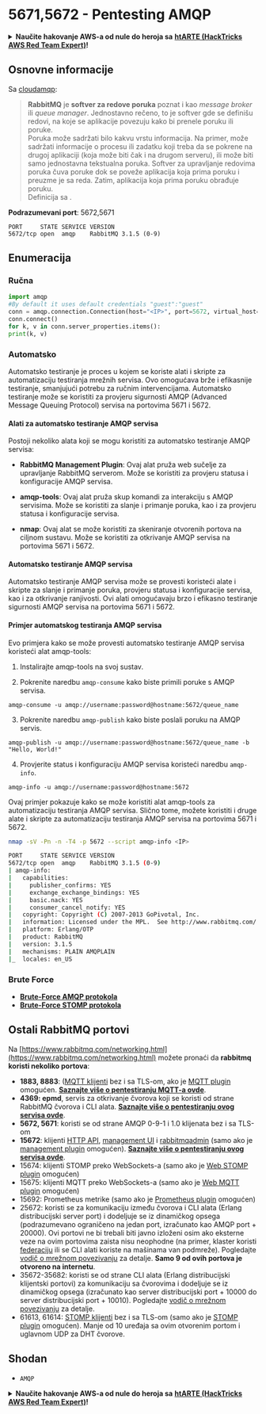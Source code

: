 # 5671,5672 - Pentesting AMQP

<details>

<summary><strong>Naučite hakovanje AWS-a od nule do heroja sa</strong> <a href="https://training.hacktricks.xyz/courses/arte"><strong>htARTE (HackTricks AWS Red Team Expert)</strong></a><strong>!</strong></summary>

Drugi načini podrške HackTricks-u:

* Ako želite da vidite **vašu kompaniju reklamiranu na HackTricks-u** ili **preuzmete HackTricks u PDF formatu** proverite [**SUBSCRIPTION PLANS**](https://github.com/sponsors/carlospolop)!
* Nabavite [**zvanični PEASS & HackTricks swag**](https://peass.creator-spring.com)
* Otkrijte [**The PEASS Family**](https://opensea.io/collection/the-peass-family), našu kolekciju ekskluzivnih [**NFT-ova**](https://opensea.io/collection/the-peass-family)
* **Pridružite se** 💬 [**Discord grupi**](https://discord.gg/hRep4RUj7f) ili [**telegram grupi**](https://t.me/peass) ili nas **pratite** na **Twitter-u** 🐦 [**@carlospolopm**](https://twitter.com/hacktricks_live)**.**
* **Podelite svoje hakovanje trikove slanjem PR-ova na** [**HackTricks**](https://github.com/carlospolop/hacktricks) i [**HackTricks Cloud**](https://github.com/carlospolop/hacktricks-cloud) github repozitorijume.

</details>

## Osnovne informacije

Sa [cloudamqp](https://www.cloudamqp.com/blog/2015-05-18-part1-rabbitmq-for-beginners-what-is-rabbitmq.html):

> **RabbitMQ** je **softver za redove poruka** poznat i kao _message broker_ ili _queue manager_. Jednostavno rečeno, to je softver gde se definišu redovi, na koje se aplikacije povezuju kako bi prenele poruku ili poruke.\
> Poruka može sadržati bilo kakvu vrstu informacija. Na primer, može sadržati informacije o procesu ili zadatku koji treba da se pokrene na drugoj aplikaciji (koja može biti čak i na drugom serveru), ili može biti samo jednostavna tekstualna poruka. Softver za upravljanje redovima poruka čuva poruke dok se poveže aplikacija koja prima poruku i preuzme je sa reda. Zatim, aplikacija koja prima poruku obrađuje poruku.\
Definicija sa .

**Podrazumevani port**: 5672,5671
```
PORT     STATE SERVICE VERSION
5672/tcp open  amqp    RabbitMQ 3.1.5 (0-9)
```
## Enumeracija

### Ručna
```python
import amqp
#By default it uses default credentials "guest":"guest"
conn = amqp.connection.Connection(host="<IP>", port=5672, virtual_host="/")
conn.connect()
for k, v in conn.server_properties.items():
print(k, v)
```
### Automatsko

Automatsko testiranje je proces u kojem se koriste alati i skripte za automatizaciju testiranja mrežnih servisa. Ovo omogućava brže i efikasnije testiranje, smanjujući potrebu za ručnim intervencijama. Automatsko testiranje može se koristiti za provjeru sigurnosti AMQP (Advanced Message Queuing Protocol) servisa na portovima 5671 i 5672.

#### Alati za automatsko testiranje AMQP servisa

Postoji nekoliko alata koji se mogu koristiti za automatsko testiranje AMQP servisa:

- **RabbitMQ Management Plugin**: Ovaj alat pruža web sučelje za upravljanje RabbitMQ serverom. Može se koristiti za provjeru statusa i konfiguracije AMQP servisa.

- **amqp-tools**: Ovaj alat pruža skup komandi za interakciju s AMQP servisima. Može se koristiti za slanje i primanje poruka, kao i za provjeru statusa i konfiguracije servisa.

- **nmap**: Ovaj alat se može koristiti za skeniranje otvorenih portova na ciljnom sustavu. Može se koristiti za otkrivanje AMQP servisa na portovima 5671 i 5672.

#### Automatsko testiranje AMQP servisa

Automatsko testiranje AMQP servisa može se provesti koristeći alate i skripte za slanje i primanje poruka, provjeru statusa i konfiguracije servisa, kao i za otkrivanje ranjivosti. Ovi alati omogućavaju brzo i efikasno testiranje sigurnosti AMQP servisa na portovima 5671 i 5672.

#### Primjer automatskog testiranja AMQP servisa

Evo primjera kako se može provesti automatsko testiranje AMQP servisa koristeći alat amqp-tools:

1. Instalirajte amqp-tools na svoj sustav.

2. Pokrenite naredbu `amqp-consume` kako biste primili poruke s AMQP servisa.

```
amqp-consume -u amqp://username:password@hostname:5672/queue_name
```

3. Pokrenite naredbu `amqp-publish` kako biste poslali poruku na AMQP servis.

```
amqp-publish -u amqp://username:password@hostname:5672/queue_name -b "Hello, World!"
```

4. Provjerite status i konfiguraciju AMQP servisa koristeći naredbu `amqp-info`.

```
amqp-info -u amqp://username:password@hostname:5672
```

Ovaj primjer pokazuje kako se može koristiti alat amqp-tools za automatizaciju testiranja AMQP servisa. Slično tome, možete koristiti i druge alate i skripte za automatizaciju testiranja AMQP servisa na portovima 5671 i 5672.
```bash
nmap -sV -Pn -n -T4 -p 5672 --script amqp-info <IP>

PORT     STATE SERVICE VERSION
5672/tcp open  amqp    RabbitMQ 3.1.5 (0-9)
| amqp-info:
|   capabilities:
|     publisher_confirms: YES
|     exchange_exchange_bindings: YES
|     basic.nack: YES
|     consumer_cancel_notify: YES
|   copyright: Copyright (C) 2007-2013 GoPivotal, Inc.
|   information: Licensed under the MPL.  See http://www.rabbitmq.com/
|   platform: Erlang/OTP
|   product: RabbitMQ
|   version: 3.1.5
|   mechanisms: PLAIN AMQPLAIN
|_  locales: en_US
```
### Brute Force

* [**Brute-Force AMQP protokola**](../generic-methodologies-and-resources/brute-force.md#amqp-activemq-rabbitmq-qpid-joram-and-solace)
* [**Brute-Force STOMP protokola**](../generic-methodologies-and-resources/brute-force.md#stomp-activemq-rabbitmq-hornetq-and-openmq)

## Ostali RabbitMQ portovi

Na [https://www.rabbitmq.com/networking.html](https://www.rabbitmq.com/networking.html) možete pronaći da **rabbitmq koristi nekoliko portova**:

* **1883, 8883**: ([MQTT klijenti](http://mqtt.org) bez i sa TLS-om, ako je [MQTT plugin](https://www.rabbitmq.com/mqtt.html) omogućen. [**Saznajte više o pentestiranju MQTT-a ovde**](1883-pentesting-mqtt-mosquitto.md).
* **4369: epmd**, servis za otkrivanje čvorova koji se koristi od strane RabbitMQ čvorova i CLI alata. [**Saznajte više o pentestiranju ovog servisa ovde**](4369-pentesting-erlang-port-mapper-daemon-epmd.md).
* **5672, 5671**: koristi se od strane AMQP 0-9-1 i 1.0 klijenata bez i sa TLS-om
* **15672**: klijenti [HTTP API](https://www.rabbitmq.com/management.html), [management UI](https://www.rabbitmq.com/management.html) i [rabbitmqadmin](https://www.rabbitmq.com/management-cli.html) (samo ako je [management plugin](https://www.rabbitmq.com/management.html) omogućen). [**Saznajte više o pentestiranju ovog servisa ovde**](15672-pentesting-rabbitmq-management.md).
* 15674: klijenti STOMP preko WebSockets-a (samo ako je [Web STOMP plugin](https://www.rabbitmq.com/web-stomp.html) omogućen)
* 15675: klijenti MQTT preko WebSockets-a (samo ako je [Web MQTT plugin](https://www.rabbitmq.com/web-mqtt.html) omogućen)
* 15692: Prometheus metrike (samo ako je [Prometheus plugin](https://www.rabbitmq.com/prometheus.html) omogućen)
* 25672: koristi se za komunikaciju između čvorova i CLI alata (Erlang distribucijski server port) i dodeljuje se iz dinamičkog opsega (podrazumevano ograničeno na jedan port, izračunato kao AMQP port + 20000). Ovi portovi ne bi trebali biti javno izloženi osim ako eksterne veze na ovim portovima zaista nisu neophodne (na primer, klaster koristi [federaciju](https://www.rabbitmq.com/federation.html) ili se CLI alati koriste na mašinama van podmreže). Pogledajte [vodič o mrežnom povezivanju](https://www.rabbitmq.com/networking.html) za detalje. **Samo 9 od ovih portova je otvoreno na internetu**.
* 35672-35682: koristi se od strane CLI alata (Erlang distribucijski klijentski portovi) za komunikaciju sa čvorovima i dodeljuje se iz dinamičkog opsega (izračunato kao server distribucijski port + 10000 do server distribucijski port + 10010). Pogledajte [vodič o mrežnom povezivanju](https://www.rabbitmq.com/networking.html) za detalje.
* 61613, 61614: [STOMP klijenti](https://stomp.github.io/stomp-specification-1.2.html) bez i sa TLS-om (samo ako je [STOMP plugin](https://www.rabbitmq.com/stomp.html) omogućen). Manje od 10 uređaja sa ovim otvorenim portom i uglavnom UDP za DHT čvorove.

## Shodan

* `AMQP`

<details>

<summary><strong>Naučite hakovanje AWS-a od nule do heroja sa</strong> <a href="https://training.hacktricks.xyz/courses/arte"><strong>htARTE (HackTricks AWS Red Team Expert)</strong></a><strong>!</strong></summary>

Drugi načini podrške HackTricks-u:

* Ako želite da vidite **vašu kompaniju reklamiranu na HackTricks-u** ili **preuzmete HackTricks u PDF formatu** proverite [**SUBSCRIPTION PLANS**](https://github.com/sponsors/carlospolop)!
* Nabavite [**zvanični PEASS & HackTricks swag**](https://peass.creator-spring.com)
* Otkrijte [**The PEASS Family**](https://opensea.io/collection/the-peass-family), našu kolekciju ekskluzivnih [**NFT-ova**](https://opensea.io/collection/the-peass-family)
* **Pridružite se** 💬 [**Discord grupi**](https://discord.gg/hRep4RUj7f) ili [**telegram grupi**](https://t.me/peass) ili nas **pratite** na **Twitter-u** 🐦 [**@carlospolopm**](https://twitter.com/hacktricks_live)**.**
* **Podelite svoje hakovanje trikove slanjem PR-ova na** [**HackTricks**](https://github.com/carlospolop/hacktricks) i [**HackTricks Cloud**](https://github.com/carlospolop/hacktricks-cloud) github repozitorijume.

</details>

